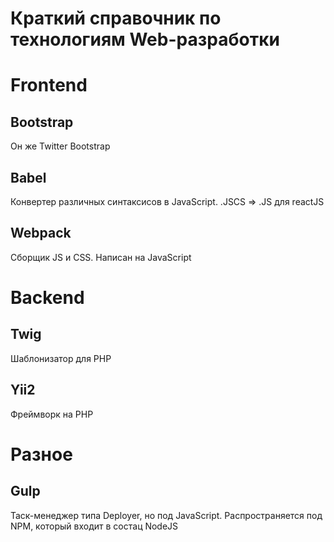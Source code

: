 # Краткий справочник по технологиям Web-разработки


# Frontend

## Bootstrap

Он же Twitter Bootstrap

## Babel

Конвертер различных синтаксисов в JavaScript.
.JSCS => .JS для reactJS

## Webpack

Сборщик JS и CSS.
Написан на JavaScript

# Backend

## Twig

Шаблонизатор для PHP

## Yii2

Фреймворк на PHP

# Разное

## Gulp

Таск-менеджер типа Deployer, но под JavaScript.
Распространяется под NPM, который входит в состац NodeJS


